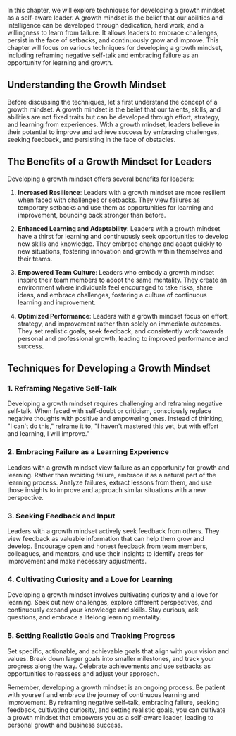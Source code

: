 
In this chapter, we will explore techniques for developing a growth mindset as a self-aware leader. A growth mindset is the belief that our abilities and intelligence can be developed through dedication, hard work, and a willingness to learn from failure. It allows leaders to embrace challenges, persist in the face of setbacks, and continuously grow and improve. This chapter will focus on various techniques for developing a growth mindset, including reframing negative self-talk and embracing failure as an opportunity for learning and growth.

## Understanding the Growth Mindset

Before discussing the techniques, let's first understand the concept of a growth mindset. A growth mindset is the belief that our talents, skills, and abilities are not fixed traits but can be developed through effort, strategy, and learning from experiences. With a growth mindset, leaders believe in their potential to improve and achieve success by embracing challenges, seeking feedback, and persisting in the face of obstacles.

## The Benefits of a Growth Mindset for Leaders

Developing a growth mindset offers several benefits for leaders:

1. **Increased Resilience**: Leaders with a growth mindset are more resilient when faced with challenges or setbacks. They view failures as temporary setbacks and use them as opportunities for learning and improvement, bouncing back stronger than before.
    
2. **Enhanced Learning and Adaptability**: Leaders with a growth mindset have a thirst for learning and continuously seek opportunities to develop new skills and knowledge. They embrace change and adapt quickly to new situations, fostering innovation and growth within themselves and their teams.
    
3. **Empowered Team Culture**: Leaders who embody a growth mindset inspire their team members to adopt the same mentality. They create an environment where individuals feel encouraged to take risks, share ideas, and embrace challenges, fostering a culture of continuous learning and improvement.
    
4. **Optimized Performance**: Leaders with a growth mindset focus on effort, strategy, and improvement rather than solely on immediate outcomes. They set realistic goals, seek feedback, and consistently work towards personal and professional growth, leading to improved performance and success.
    

## Techniques for Developing a Growth Mindset

### 1\. Reframing Negative Self-Talk

Developing a growth mindset requires challenging and reframing negative self-talk. When faced with self-doubt or criticism, consciously replace negative thoughts with positive and empowering ones. Instead of thinking, "I can't do this," reframe it to, "I haven't mastered this yet, but with effort and learning, I will improve."

### 2\. Embracing Failure as a Learning Experience

Leaders with a growth mindset view failure as an opportunity for growth and learning. Rather than avoiding failure, embrace it as a natural part of the learning process. Analyze failures, extract lessons from them, and use those insights to improve and approach similar situations with a new perspective.

### 3\. Seeking Feedback and Input

Leaders with a growth mindset actively seek feedback from others. They view feedback as valuable information that can help them grow and develop. Encourage open and honest feedback from team members, colleagues, and mentors, and use their insights to identify areas for improvement and make necessary adjustments.

### 4\. Cultivating Curiosity and a Love for Learning

Developing a growth mindset involves cultivating curiosity and a love for learning. Seek out new challenges, explore different perspectives, and continuously expand your knowledge and skills. Stay curious, ask questions, and embrace a lifelong learning mentality.

### 5\. Setting Realistic Goals and Tracking Progress

Set specific, actionable, and achievable goals that align with your vision and values. Break down larger goals into smaller milestones, and track your progress along the way. Celebrate achievements and use setbacks as opportunities to reassess and adjust your approach.

Remember, developing a growth mindset is an ongoing process. Be patient with yourself and embrace the journey of continuous learning and improvement. By reframing negative self-talk, embracing failure, seeking feedback, cultivating curiosity, and setting realistic goals, you can cultivate a growth mindset that empowers you as a self-aware leader, leading to personal growth and business success.
